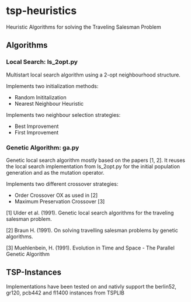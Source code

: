 # tsp-heuristics
Heuristic Algorithms for solving the Traveling Salesman Problem

## Algorithms

### Local Search: ls_2opt.py

Multistart local search algorithm using a 2-opt neighbourhood structure.

Implements two initialization methods:
* Random Inititalization
* Nearest Neighbour Heuristic

Implements two neighbour selection strategies:
* Best Improvement
* First Improvement

### Genetic Algorithm: ga.py

Genetic local search algorithm mostly based on the papers [1, 2]. It reuses the local search
implementation from ls_2opt.py for the initial population generation and as the mutation operator.

Implements two different crossover strategies:
* Order Crossover OX as used in [2]
* Maximum Preservation Crossover [3]

[1] Ulder et al. (1991). Genetic local search algorithms for the 
traveling salesman problem.
    
[2] Braun H. (1991). On solving travelling salesman problems by
genetic algorithms.
		
[3] Muehlenbein, H. (1991). Evolution in Time and Space - The 
Parallel Genetic Algorithm

## TSP-Instances

Implementations have been tested on and nativly support the berlin52, gr120, pcb442 and fl1400 instances from TSPLIB
